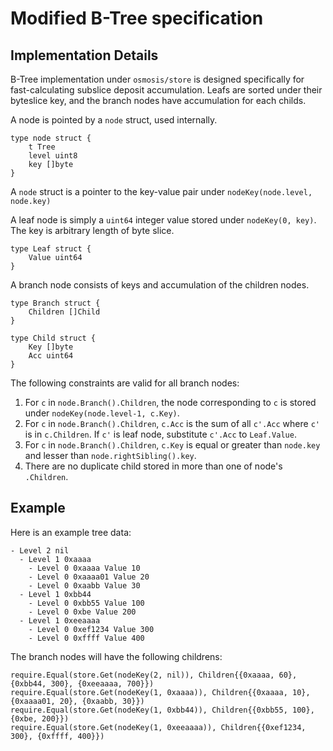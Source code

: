 # Modified B-Tree specification

## Implementation Details

B-Tree implementation under `osmosis/store` is designed specifically for fast-calculating subslice deposit accumulation. Leafs are sorted under their byteslice key, and the branch nodes have accumulation for each childs.

A node is pointed by a `node` struct, used internally.

```go=
type node struct {
    t Tree
    level uint8
    key []byte
}
```

A `node` struct is a pointer to the key-value pair under `nodeKey(node.level, node.key)`

A leaf node is simply a `uint64` integer value stored under `nodeKey(0, key)`. The key is arbitrary length of byte slice. 

```go=
type Leaf struct {
    Value uint64
}
```

A branch node consists of keys and accumulation of the children nodes.

```go=
type Branch struct {
    Children []Child    
}

type Child struct {
    Key []byte
    Acc uint64
}
```

The following constraints are valid for all branch nodes:

1. For `c` in `node.Branch().Children`, the node corresponding to `c` is stored under `nodeKey(node.level-1, c.Key)`.
2. For `c` in `node.Branch().Children`, `c.Acc` is the sum of all `c'.Acc` where `c'` is in `c.Children`. If `c'` is leaf node, substitute `c'.Acc` to `Leaf.Value`.
3. For `c` in `node.Branch().Children`, `c.Key` is equal or greater than `node.key` and lesser than `node.rightSibling().key`.
4. There are no duplicate child stored in more than one of node's `.Children`.

## Example

Here is an example tree data:

```
- Level 2 nil
  - Level 1 0xaaaa 
    - Level 0 0xaaaa Value 10
    - Level 0 0xaaaa01 Value 20
    - Level 0 0xaabb Value 30
  - Level 1 0xbb44
    - Level 0 0xbb55 Value 100
    - Level 0 0xbe Value 200
  - Level 1 0xeeaaaa
    - Level 0 0xef1234 Value 300
    - Level 0 0xffff Value 400
```

The branch nodes will have the following childrens:
```go=
require.Equal(store.Get(nodeKey(2, nil)), Children{{0xaaaa, 60}, {0xbb44, 300}, {0xeeaaaa, 700}})
require.Equal(store.Get(nodeKey(1, 0xaaaa)), Children{{0xaaaa, 10}, {0xaaaa01, 20}, {0xaabb, 30}})
require.Equal(store.Get(nodeKey(1, 0xbb44)), Children{{0xbb55, 100}, {0xbe, 200}})
require.Equal(store.Get(nodeKey(1, 0xeeaaaa)), Children{{0xef1234, 300}, {0xffff, 400}})
```